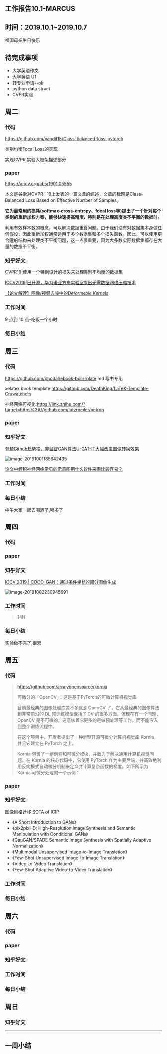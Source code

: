 ## 工作报告10.1-MARCUS



## 时间：2019.10.1~2019.10.7

祖国母亲生日快乐

## 待完成事项

- 大学英语作文
- 大学英语 U1
- 转专业申请--ok
- python data struct
- CVPR实验

## 周二

### 代码

https://github.com/vandit15/Class-balanced-loss-pytorch

类别均衡Focal Loss的实现

实现CVPR 实验大框架描述部分

### paper

https://arxiv.org/abs/1901.05555

本文是谷歌对CVPR ' 19上发表的一篇文章的综述，文章的标题是Class-Balanced Loss Based on Effective Number of Samples。

**它为最常用的损耗(softmax-cross-entropy、focal loss等)提出了一个针对每个类别的重新加权方案，能够快速提高精度，特别是在处理高度类不平衡的数据时。**

利用有效样本数的概念，可以解决数据重叠问题。由于我们没有对数据集本身做任何假设，因此重新加权通常适用于多个数据集和多个损失函数。因此，可以使用更合适的结构来处理类不平衡问题，这一点很重要，因为大多数实际数据集都存在大量的数据不平衡。

### 知乎好文

[CVPR19|使用一个特别设计的损失来处理类别不均衡的数据集](https://www.zhuanzhi.ai/document/2a5eeb1c4f36fcac7d710635930f5fcb)

[ICCV2019|已开源，华为诺亚方舟实验室提出无需数据网络压缩技术](https://www.zhuanzhi.ai/document/870c066e4ca07f3da3b5b66e6163c643)

[【论文解读】图像/视频去噪中的*Deformable Kernels*](https://zhuanlan.zhihu.com/p/76791923)

### 工作时间

9 点到 10 点-吃饭一个小时

>
>
>

### 每日小结

## 周三

### 代码

https://github.com/phodal/ebook-boilerplate
md 写书专用

xelatex book template https://github.com/DeathKing/LaTeX-Template-Cn/watchers

神经网络可视化:https://link.zhihu.com/?target=https%3A//github.com/lutzroeder/netron



### paper



### 知乎好文

[登顶Github趋势榜，非监督GAN算法U-GAT-IT大幅改进图像转换效果](http://mp.weixin.qq.com/s?__biz=MzIwMTE1NjQxMQ==&mid=2247487931&idx=1&sn=736b86113924776983075ce1926cc7ff&chksm=96f363efa184eaf94316106b81c21c73febbe53c724398aec889ec25a1c09bc70dcd202600ad&scene=21#wechat_redirect)

![image-20191001185642435](https://cy-1256894686.cos.ap-beijing.myqcloud.com/cy/2019-10-01-105643.png)

[论文中卷积神经网络常见的示意图用什么软件来画比较容易？](https://www.zhihu.com/question/40698990/answer/88939100)



### 工作时间



### 每日小结

中午大家一起去喝酒了,喝多了



## 周四

### 代码



### paper



### 知乎好文

[ICCV 2019 | COCO-GAN：通过条件坐标的部分图像生成](https://mp.weixin.qq.com/s?__biz=MzIwMTc4ODE0Mw==&mid=2247499959&idx=1&sn=2ab0ca0b0ba4c77cbb56fd28fb87f97e&chksm=96ea1f37a19d9621e745a3824209fec53c0384415df6d85d8fefb3ba83e056e5596faff94dc7&mpshare=1&scene=1&srcid=&sharer_sharetime=1570028035985&sharer_shareid=aa771035e8638503b57312c147fb09f8#rd)

![image-20191002230945691](https://cy-1256894686.cos.ap-beijing.myqcloud.com/cy/2019-10-02-150945.png)

### 工作时间

> 14H

### 每日小结

实验做不完了,很累

## 周五

### 代码

> https://github.com/arraiyopensource/kornia
>
> 可微分的「OpenCV」：这是基于PyTorch的可微计算机视觉库
>
> 目前最经典的图像处理库差不多就是 OpenCV 了，它从最经典的图像算法到非常前沿的 DL 预训练模型囊括了 CV 的很多方面。但现在有一个问题，OpenCV 是不可微的，这意味着它更多的是做预处理等工作，而不能嵌入到整个训练流程中。
>
> 
>
> 在这个项目中，开发者提出了一种新型开源可微分计算机视觉库 Kornia，并且它建立在 PyTorch 之上。
>
> 
>
> Kornia 包含了一组例程和可微分模块，并致力于解决通用计算机视觉问题。在 Kornia 的核心代码中，它使用 PyTorch 作为主要后端，并高效地利用反向模式自动微分机制来定义并计算复杂函数的梯度。如下所示为 Kornia 可微分处理的一个示例：

### paper



### 知乎好文

[图像风格迁移 SOTA of ICIP](https://mp.weixin.qq.com/s?__biz=MzU2OTA0NzE2NA==&mid=2247515390&idx=1&sn=8ecc511d4538fd297a2ba98829613c11&chksm=fc865dedcbf1d4fbf63be257c4f4c6cc47e931936a63984003f6dd79ca84251748b9bc34f731&scene=0&xtrack=1#rd)

- 《A Short Introduction to GANs》
- 《pix2pixHD: High-Resolution Image Synthesis and Semantic Manipulation with Conditional GANs》
- 《GauGAN/SPADE Semantic Image Synthesis with Spatially Adaptive Normalization》
- 《Multimodal Unsupervised Image-to-Image Translation》
- 《Few-Shot Unsupervised Image-to-Image Translation》
- 《Video-to-Video Translation》
- 《Few-Shot Adaptive Video-to-Video Translation》

### 工作时间



### 每日小结



## 周六

### 代码



### paper



### 知乎好文



### 工作时间



### 每日小结

## 周日



### 知乎好文



------

## 一周小结

